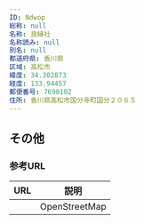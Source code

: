 ```yaml
---
ID: Ndwop
総称: null
名称: 良縁社
名称読み: null
別名: null
都道府県: 香川県
区域: 高松市
緯度: 34.302873
経度: 133.94457
郵便番号: 7690102
住所: 香川県高松市国分寺町国分２０６５
---
```


## その他

### 参考URL

| URL | 説明          |
| --- | ------------- |
|     | OpenStreetMap |
